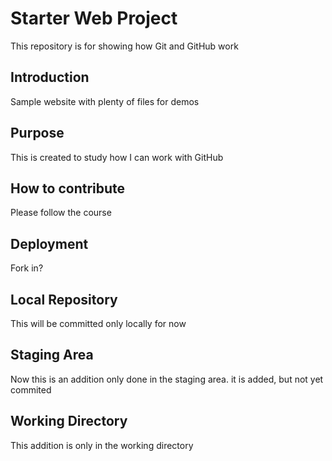 # Starter Web Project

This repository is for showing how Git and GitHub work

## Introduction

Sample website with plenty of files for demos

## Purpose

This is created to study how I can work with GitHub

## How to contribute

Please follow the course

## Deployment

Fork in?

## Local Repository

This will be committed only locally for now

## Staging Area

Now this is an addition only done in the staging area. it is added, but not yet commited

## Working Directory

This addition is only in the working directory